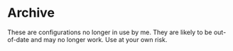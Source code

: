 # Archive

These are configurations no longer in use by me. They are likely to be out-of-date and may no longer work. Use at your own risk.

